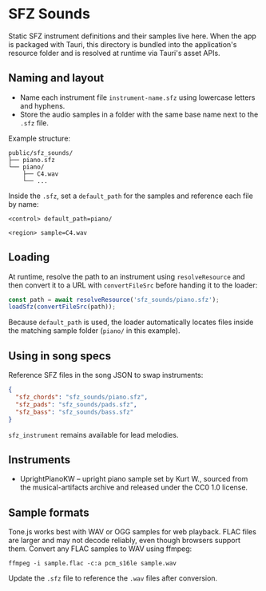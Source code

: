 # SFZ Sounds

Static SFZ instrument definitions and their samples live here. When the app is
packaged with Tauri, this directory is bundled into the application's resource
folder and is resolved at runtime via Tauri's asset APIs.

## Naming and layout

- Name each instrument file `instrument-name.sfz` using lowercase letters and
  hyphens.
- Store the audio samples in a folder with the same base name next to the
  `.sfz` file.

Example structure:

```
public/sfz_sounds/
├── piano.sfz
└── piano/
    ├── C4.wav
    └── ...
```

Inside the `.sfz`, set a `default_path` for the samples and reference each file
by name:

```
<control> default_path=piano/

<region> sample=C4.wav
```

## Loading

At runtime, resolve the path to an instrument using `resolveResource` and then
convert it to a URL with `convertFileSrc` before handing it to the loader:

```ts
const path = await resolveResource('sfz_sounds/piano.sfz');
loadSfz(convertFileSrc(path));
```

Because `default_path` is used, the loader automatically locates files inside
the matching sample folder (`piano/` in this example).

## Using in song specs

Reference SFZ files in the song JSON to swap instruments:

```json
{
  "sfz_chords": "sfz_sounds/piano.sfz",
  "sfz_pads": "sfz_sounds/pads.sfz",
  "sfz_bass": "sfz_sounds/bass.sfz"
}
```

`sfz_instrument` remains available for lead melodies.

## Instruments

- UprightPianoKW – upright piano sample set by Kurt W., sourced from the
  musical-artifacts archive and released under the CC0 1.0 license.

## Sample formats

Tone.js works best with WAV or OGG samples for web playback. FLAC files are larger and may not decode reliably, even though browsers support them. Convert any FLAC samples to WAV using ffmpeg:

```
ffmpeg -i sample.flac -c:a pcm_s16le sample.wav
```

Update the `.sfz` file to reference the `.wav` files after conversion.

